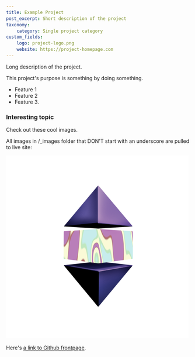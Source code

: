 ```yaml
---
title: Example Project
post_excerpt: Short description of the project
taxonomy:
    category: Single project category
custom_fields:
    logo: project-logo.png
    website: https://project-homepage.com
---
```

Long description of the project.

This project's purpose is something by doing something.
- Feature 1
- Feature 2
- Feature 3.

### Interesting topic

Check out these cool images.

All images in /\_images folder that DON'T start with an underscore are pulled to live site:

[![alt text](/_images/no-logo.png "If you don't provice a logo, we'll show this image instead...")](http://project-homepage.com)

Here's [a link to Github frontpage](https://github.com/).
